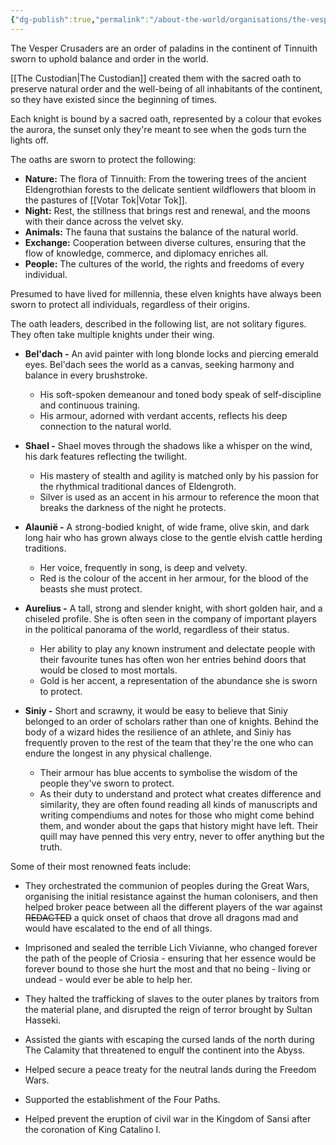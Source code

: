 ```yaml
---
{"dg-publish":true,"permalink":"/about-the-world/organisations/the-vesper-crusaders/"}
---
```


The Vesper Crusaders are an order of paladins in the continent of Tinnuith sworn to uphold balance and order in the world. 

[[The Custodian\|The Custodian]] created them with the sacred oath to preserve natural order and the well-being of all inhabitants of the continent, so they have existed since the beginning of times. 

Each knight is bound by a sacred oath, represented by a colour that evokes the aurora, the sunset only they're meant to see when the gods turn the lights off. 

The oaths are sworn to protect the following:
- **Nature:** The flora of Tinnuith: From the towering trees of the ancient Eldengrothian forests to the delicate sentient wildflowers that bloom in the pastures of [[Votar Tok\|Votar Tok]].
- **Night:** Rest, the stillness that brings rest and renewal, and the moons with their dance across the velvet sky.
- **Animals:** The fauna that sustains the balance of the natural world.
- **Exchange:** Cooperation between diverse cultures, ensuring that the flow of knowledge, commerce, and diplomacy enriches all.
- **People:** The cultures of the world, the rights and freedoms of every individual.

Presumed to have lived for millennia, these elven knights have always been sworn to protect all individuals, regardless of their origins. 

The oath leaders, described in the following list, are not solitary figures. They often take multiple knights under their wing.

* **Bel'dach -** An avid painter with long blonde locks and piercing emerald eyes. Bel'dach sees the world as a canvas, seeking harmony and balance in every brushstroke. 
	* His soft-spoken demeanour and toned body speak of self-discipline and continuous training. 
	* His armour, adorned with verdant accents, reflects his deep connection to the natural world.

* **Shael -** Shael moves through the shadows like a whisper on the wind, his dark features reflecting the twilight. 
	* His mastery of stealth and agility is matched only by his passion for the rhythmical traditional dances of Eldengroth. 
	* Silver is used as an accent in his armour to reference the moon that breaks the darkness of the night he protects.
  
* **Alaunië -** A strong-bodied knight, of wide frame, olive skin, and dark long hair who has grown always close to the gentle elvish cattle herding traditions. 
	* Her voice, frequently in song, is deep and velvety. 
	* Red is the colour of the accent in her armour, for the blood of the beasts she must protect.
  
* **Aurelius -** A tall, strong and slender knight, with short golden hair, and a chiseled profile. She is often seen in the company of important players in the political panorama of the world, regardless of their status. 
	* Her ability to play any known instrument and delectate people with their favourite tunes has often won her entries behind doors that would be closed to most mortals. 
	* Gold is her accent, a representation of the abundance she is sworn to protect.
  
* **Siniy -** Short and scrawny, it would be easy to believe that Siniy belonged to an order of scholars rather than one of knights. Behind the body of a wizard hides the resilience of an athlete, and Siniy has frequently proven to the rest of the team that they're the one who can endure the longest in any physical challenge. 
	* Their armour has blue accents to symbolise the wisdom of the people they've sworn to protect. 
	* As their duty to understand and protect what creates difference and similarity, they are often found reading all kinds of manuscripts and writing compendiums and notes for those who might come behind them, and wonder about the gaps that history might have left. Their quill may have penned this very entry, never to offer anything but the truth. 

Some of their most renowned feats include:
* They orchestrated the communion of peoples during the Great Wars, organising the initial resistance against the human colonisers, and then helped broker peace between all the different players of the war against ~~REDACTED~~ a quick onset of chaos that drove all dragons mad and would have escalated to the end of all things.
  
* Imprisoned and sealed the terrible Lich Vivianne, who changed forever the path of the people of Criosia - ensuring that her essence would be forever bound to those she hurt the most and that no being - living or undead - would ever be able to help her.
  
* They halted the trafficking of slaves to the outer planes by traitors from the material plane, and disrupted the reign of terror brought by Sultan Hasseki.
  
* Assisted the giants with escaping the cursed lands of the north during The Calamity that threatened to engulf the continent into the Abyss.
  
* Helped secure a peace treaty for the neutral lands during the Freedom Wars.
  
* Supported the establishment of the Four Paths.
  
* Helped prevent the eruption of civil war in the Kingdom of Sansi after the coronation of King Catalino I.